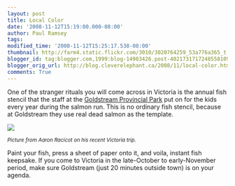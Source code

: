 ```yaml
---
layout: post
title: Local Color
date: '2008-11-12T15:19:00.000-08:00'
author: Paul Ramsey
tags: 
modified_time: '2008-11-12T15:25:17.538-08:00'
thumbnail: http://farm4.static.flickr.com/3010/3020764259_53a776a365_t.jpg
blogger_id: tag:blogger.com,1999:blog-14903426.post-4021731717248558109
blogger_orig_url: http://blog.cleverelephant.ca/2008/11/local-color.html
comments: True
---
```


One of the stranger rituals you will come across in Victoria is the annual fish stencil that the staff at the [Goldstream Provincial Park](http://www.goldstreampark.com/) put on for the kids every year during the salmon run. This is no ordinary fish stencil, because at Goldstream they use real dead salmon as the template.

<img src="http://farm4.static.flickr.com/3010/3020764259_53a776a365.jpg" />

<small>*Picture from Aaron Racicot on his recent Victoria trip.*</small>

Paint your fish, press a sheet of paper onto it, and voila, instant fish keepsake. If you come to Victoria in the late-October to early-November period, make sure Goldstream (just 20 minutes outside town) is on your agenda.

